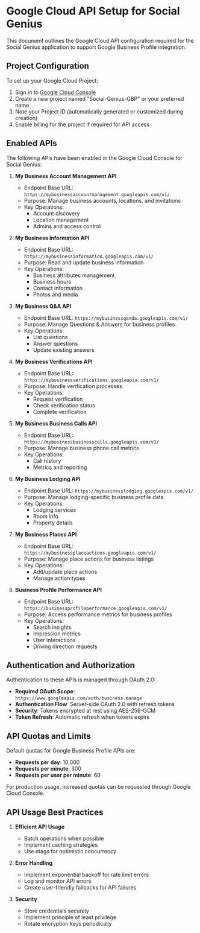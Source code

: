# Google Cloud API Setup for Social Genius

This document outlines the Google Cloud API configuration required for the Social Genius application to support Google Business Profile integration.

## Project Configuration

To set up your Google Cloud Project:

1. Sign in to [Google Cloud Console](https://console.cloud.google.com/)
2. Create a new project named "Social-Genius-GBP" or your preferred name
3. Note your Project ID (automatically generated or customized during creation)
4. Enable billing for the project if required for API access

## Enabled APIs

The following APIs have been enabled in the Google Cloud Console for Social Genius:

1. **My Business Account Management API**
   - Endpoint Base URL: `https://mybusinessaccountmanagement.googleapis.com/v1/`
   - Purpose: Manage business accounts, locations, and invitations
   - Key Operations:
     - Account discovery
     - Location management
     - Admins and access control

2. **My Business Information API**
   - Endpoint Base URL: `https://mybusinessinformation.googleapis.com/v1/`
   - Purpose: Read and update business information
   - Key Operations:
     - Business attributes management
     - Business hours
     - Contact information
     - Photos and media

3. **My Business Q&A API**
   - Endpoint Base URL: `https://mybusinessqanda.googleapis.com/v1/`
   - Purpose: Manage Questions & Answers for business profiles
   - Key Operations:
     - List questions
     - Answer questions
     - Update existing answers

4. **My Business Verifications API**
   - Endpoint Base URL: `https://mybusinessverifications.googleapis.com/v1/`
   - Purpose: Handle verification processes
   - Key Operations:
     - Request verification
     - Check verification status
     - Complete verification

5. **My Business Business Calls API**
   - Endpoint Base URL: `https://mybusinessbusinesscalls.googleapis.com/v1/`
   - Purpose: Manage business phone call metrics
   - Key Operations:
     - Call history
     - Metrics and reporting

6. **My Business Lodging API**
   - Endpoint Base URL: `https://mybusinesslodging.googleapis.com/v1/`
   - Purpose: Manage lodging-specific business profile data
   - Key Operations:
     - Lodging services
     - Room info
     - Property details

7. **My Business Places API**
   - Endpoint Base URL: `https://mybusinessplaceactions.googleapis.com/v1/`
   - Purpose: Manage place actions for business listings
   - Key Operations:
     - Add/update place actions
     - Manage action types

8. **Business Profile Performance API**
   - Endpoint Base URL: `https://businessprofileperformance.googleapis.com/v1/`
   - Purpose: Access performance metrics for business profiles
   - Key Operations:
     - Search insights
     - Impression metrics
     - User interactions
     - Driving direction requests

## Authentication and Authorization

Authentication to these APIs is managed through OAuth 2.0:

- **Required OAuth Scope**: `https://www.googleapis.com/auth/business.manage`
- **Authentication Flow**: Server-side OAuth 2.0 with refresh tokens
- **Security**: Tokens encrypted at rest using AES-256-GCM
- **Token Refresh**: Automatic refresh when tokens expire

## API Quotas and Limits

Default quotas for Google Business Profile APIs are:

- **Requests per day**: 10,000 
- **Requests per minute**: 300
- **Requests per user per minute**: 60

For production usage, increased quotas can be requested through Google Cloud Console.

## API Usage Best Practices

1. **Efficient API Usage**
   - Batch operations when possible
   - Implement caching strategies
   - Use etags for optimistic concurrency

2. **Error Handling**
   - Implement exponential backoff for rate limit errors
   - Log and monitor API errors
   - Create user-friendly fallbacks for API failures

3. **Security**
   - Store credentials securely
   - Implement principle of least privilege
   - Rotate encryption keys periodically